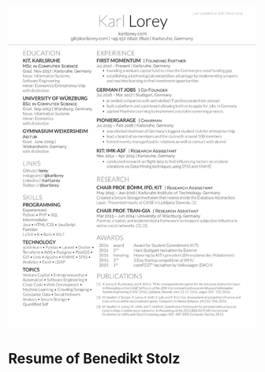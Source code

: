 ![Resume preview](https://github.com/lorey/resume/raw/master/resume.jpg)

# Resume of Benedikt Stolz

<!--This is my resume. It's written in TeX, based on the awesome [Deedy Resume](https://github.com/deedy/Deedy-Resume) and inspired by [Johannes Schickling's resume](https://github.com/schickling/resume).-->

<!--[View PDF](https://github.com/lorey/resume/raw/master/resume.pdf)-->

<!--## Modification-->
<!--* Small bibliography-->
<!--* Sidebar without coursework-->
<!--* Sidebar with extended skills section-->

<!--## Requirements-->
<!--* xelatex, bibtex-->
<!--* imagemagick-->
<!--* Fonts: [Lato](https://fonts.google.com/specimen/Lato) and [Raleway](https://fonts.google.com/specimen/Raleway)-->

<!--## Installation (Docker)-->
<!--* build the dockerfile: `docker build -t lorey/resume .`-->
<!--* run inside docker `docker run --rm -v $(pwd):/data lorey/resume make`-->

<!--Please keep in mind that the full latex installation and thus the docker image needs around 2GB of storage...-->
<!--If you have latex installed already, I would just run the makefile locally.-->

<!--## Usage-->
<!--There is a Makefile that defines all outputs.-->
<!--You can run it inside the Docker container (see above) or locally (see below):-->
<!--```bash-->
<!--make-->
<!--```-->

<!--It basically executes xelatex, bibtex, and two times xelatex again to get the citations to work:-->

<!--```bash-->
<!--xelatex -synctex=1 -interaction=nonstopmode resume.xtx-->
<!--bibtex resume.aux-->
<!--xelatex -synctex=1 -interaction=nonstopmode resume.xtx-->
<!--xelatex -synctex=1 -interaction=nonstopmode resume.xtx-->
<!--convert -density 300 resume.pdf -resize 50% resume.png-->
<!--```-->
